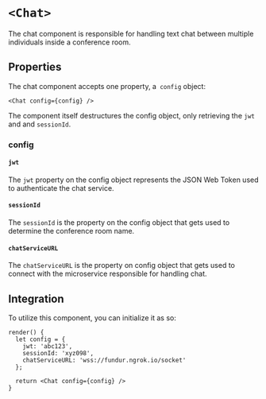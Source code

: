 # `<Chat>`

The chat component is responsible for handling text chat between
multiple individuals inside a conference room.

## Properties

The chat component accepts one property, a` config` object:


`<Chat config={config} />`

The component itself destructures the config object, only retrieving the
`jwt` and and `sessionId`.

### config

#### `jwt`

The `jwt` property on the config object represents the JSON Web Token
used to authenticate the chat service.


#### `sessionId`

The `sessionId` is the property on the config object that gets used to
determine the conference room name.

#### `chatServiceURL`

The `chatServiceURL` is the property on config object that gets used to
connect with the microservice responsible for handling chat.


## Integration

To utilize this component, you can initialize it as so:

```
render() {
  let config = {
    jwt: 'abc123',
    sessionId: 'xyz098',
    chatServiceURL: 'wss://fundur.ngrok.io/socket'
  };

  return <Chat config={config} />
}
```
